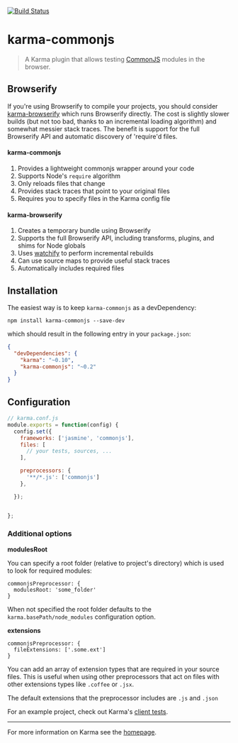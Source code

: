 [![Build Status](https://travis-ci.org/karma-runner/karma-commonjs.svg?branch=master)](https://travis-ci.org/karma-runner/karma-commonjs)

# karma-commonjs

> A Karma plugin that allows testing [CommonJS] modules in the browser.

## Browserify

If you're using Browserify to compile your projects, you should consider [karma-browserify](https://github.com/Nikku/karma-browserify) which runs Browserify directly. The cost is slightly slower builds (but not too bad, thanks to an incremental loading algorithm) and somewhat messier stack traces. The benefit is support for the full Browserify API and automatic discovery of 'require'd files.

#### karma-commonjs
1. Provides a lightweight commonjs wrapper around your code
2. Supports Node's `require` algorithm
3. Only reloads files that change
4. Provides stack traces that point to your original files
5. Requires you to specify files in the Karma config file

#### karma-browserify
1. Creates a temporary bundle using Browserify
2. Supports the full Browserify API, including transforms, plugins, and shims for Node globals
3. Uses [watchify](https://github.com/substack/watchify) to perform incremental rebuilds
4. Can use source maps to provide useful stack traces
5. Automatically includes required files

## Installation

The easiest way is to keep `karma-commonjs` as a devDependency:

`npm install karma-commonjs --save-dev`

which should result in the following entry in your `package.json`:

```json
{
  "devDependencies": {
    "karma": "~0.10",
    "karma-commonjs": "~0.2"
  }
}
```

## Configuration
```js
// karma.conf.js
module.exports = function(config) {
  config.set({
    frameworks: ['jasmine', 'commonjs'],
    files: [
      // your tests, sources, ...
    ],

    preprocessors: {
      '**/*.js': ['commonjs']
    },

  });


};
```

### Additional options


**modulesRoot**

You can specify a root folder (relative to project's directory) which is used to look for required modules:
```
commonjsPreprocessor: {
  modulesRoot: 'some_folder'
}
```
When not specified the root folder defaults to the `karma.basePath/node_modules` configuration option.


**extensions**

```
commonjsPreprocessor: {
  fileExtensions: ['.some.ext']
}
```
You can add an array of extension types that are required in your source files. This is useful when using other
preprocessors that act on files with other extensions types like `.coffee` or `.jsx`.

The default extensions that the preprocessor includes are `.js` and `.json`

For an example project, check out Karma's [client tests](https://github.com/karma-runner/karma/tree/master/test/client).

----

For more information on Karma see the [homepage].


[homepage]: http://karma-runner.github.com
[CommonJS]: http://www.commonjs.org/
[Browserify]: https://github.com/substack/node-browserify
